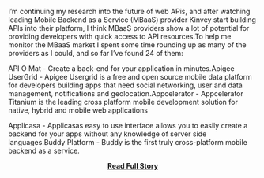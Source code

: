 <p>I&rsquo;m continuing my research into the future of web APis, and after watching leading Mobile Backend as a Service (MBaaS) provider Kinvey start building APIs into their platform, I think MBaaS providers show a lot of potential for providing developers with quick access to API resources.To help me monitor the MBaaS market I spent some time rounding up as many of the providers as I could, and so far I&rsquo;ve found 24 of them:
&nbsp;



  
API O Mat - Create a back-end for your application in minutes.Apigee UserGrid - Apigee Usergrid is a free and open source mobile data platform for developers building apps that need social networking, user and data management, notifications and geolocation.Appcelerator - Appcelerator Titanium is the leading cross platform mobile development solution for native, hybrid and mobile web applications


  
Applicasa - Applicasas easy to use interface allows you to easily create a backend for your apps without any knowledge of server side languages.Buddy Platform - Buddy is the first truly cross-platform mobile backend as a service.</p>
<center><p><a href="http://www.apievangelist.com/2012/08/22/mobile-backend-as-a-service-roundup-and-the-future-of-web-apis/" style='padding:25px; font-sze:18px; font-weight: bold;'>Read Full Story</a></p></center>
